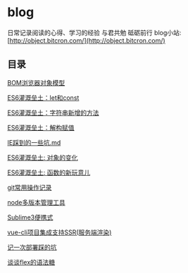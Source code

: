 # blog
日常记录阅读的心得、学习的经验
与君共勉 砥砺前行
blog小站: [http://object.bitcron.com/](http://object.bitcron.com/)
## 目录 
[BOM浏览器对象模型](https://github.com/Power-kxLee/blog/blob/master/BOM%E6%B5%8F%E8%A7%88%E5%99%A8%E5%AF%B9%E8%B1%A1%E6%A8%A1%E5%9E%8B.md)

[ES6灌溉垒土：let和const](https://github.com/Power-kxLee/blog/blob/master/ES6%E7%81%8C%E6%BA%89%E5%9E%92%E5%9C%9F%EF%BC%9Alet%E5%92%8Cconst.md)

[ES6灌溉垒土：字符串新增的方法](https://github.com/Power-kxLee/blog/blob/master/ES6%E7%81%8C%E6%BA%89%E5%9E%92%E5%9C%9F%EF%BC%9A%E5%AD%97%E7%AC%A6%E4%B8%B2%E6%96%B0%E5%A2%9E%E7%9A%84%E6%96%B9%E6%B3%95.md)

[ES6灌溉垒土：解构赋值](https://github.com/Power-kxLee/blog/blob/master/ES6%E7%81%8C%E6%BA%89%E5%9E%92%E5%9C%9F%EF%BC%9A%E8%A7%A3%E6%9E%84%E8%B5%8B%E5%80%BC.md)

[IE踩到的一些坑.md](https://github.com/Power-kxLee/blog/blob/master/IE%E8%B8%A9%E5%88%B0%E7%9A%84%E4%B8%80%E4%BA%9B%E5%9D%91.md)

[ES6灌溉垒土: 对象的变化](https://github.com/Power-kxLee/blog/blob/master/es6-10.md)

[ES6灌溉垒土: 函数的新玩意儿](https://github.com/Power-kxLee/blog/blob/master/es6-function.md)

[git常用操作记录](https://github.com/Power-kxLee/blog/blob/master/git%E5%B8%B8%E7%94%A8%E6%93%8D%E4%BD%9C%E8%AE%B0%E5%BD%952018-06-15.md)

[node多版本管理工具](https://github.com/Power-kxLee/blog/blob/master/node%E5%A4%9A%E7%89%88%E6%9C%AC%E7%AE%A1%E7%90%86%E5%B7%A5%E5%85%B7.md)

[Sublime3便携式](https://github.com/Power-kxLee/blog/blob/master/sublime3%E4%BE%BF%E6%90%BA%E5%BC%8F.md)

[vue-cli项目集成支持SSR(服务端渲染)](https://github.com/Power-kxLee/blog/blob/master/vue-cli%E9%A1%B9%E7%9B%AE%E9%9B%86%E6%88%90%E6%94%AF%E6%8C%81SSR(%E6%9C%8D%E5%8A%A1%E7%AB%AF%E6%B8%B2%E6%9F%93)2018-06-13.md)

[记一次部署踩的坑](https://github.com/Power-kxLee/blog/blob/master/%E8%AE%B0%E4%B8%80%E6%AC%A1%E9%83%A8%E7%BD%B2%E8%B8%A9%E7%9A%84%E5%9D%91.md)

[谈谈flex的语法糖](https://github.com/Power-kxLee/blog/blob/master/%E8%B0%88%E8%B0%88flex%E7%9A%84%E8%AF%AD%E6%B3%95%E7%B3%96.md)
